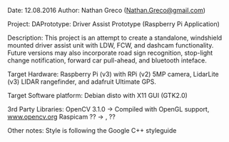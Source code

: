 Date:    12.08.2016
Author:  Nathan Greco (Nathan.Greco@gmail.com)

Project:
  DAPrototype: Driver Assist Prototype (Raspberry Pi Application)

Description:
  This project is an attempt to create a standalone, windshield mounted driver assist
  unit with LDW, FCW, and dashcam functionality.  Future versions may also incorporate
  road sign recognition, stop-light change notification, forward car pull-ahead, and
  bluetooth inteface.

Target Hardware:
  Raspberry Pi (v3) with RPi (v2) 5MP camera, LidarLite (v3) LIDAR rangefinder, and
  adafruit Ultimate GPS.

Target Software platform:
  Debian disto with X11 GUI (GTK2.0)

3rd Party Libraries:
  OpenCV 3.1.0 -> Compiled with OpenGL support, www.opencv.org
  Raspicam ?? -> , ??

Other notes:
  Style is following the Google C++ styleguide
